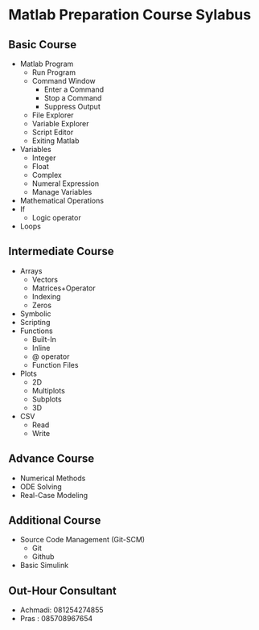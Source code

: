 # Matlab Preparation Course Sylabus

## Basic Course
- Matlab Program
    + Run Program
    + Command Window
	    * Enter a Command
	    * Stop a Command
	    * Suppress Output
    + File Explorer
    + Variable Explorer
    + Script Editor
    + Exiting Matlab
- Variables
	+ Integer
	+ Float
	+ Complex
	+ Numeral Expression
	+ Manage Variables
- Mathematical Operations
- If
	+ Logic operator
- Loops

## Intermediate Course
- Arrays
	+ Vectors
	+ Matrices+Operator
	+ Indexing
	+ Zeros
- Symbolic
- Scripting
- Functions
	+ Built-In
	+ Inline
	+ @ operator
	+ Function Files
- Plots
	+ 2D
	+ Multiplots
	+ Subplots
	+ 3D
- CSV 
	+ Read
	+ Write
	
## Advance Course
- Numerical Methods
- ODE Solving
- Real-Case Modeling

## Additional Course
- Source Code Management (Git-SCM)
	+ Git
	+ Github
- Basic Simulink

## Out-Hour Consultant
- Achmadi: 081254274855
- Pras   : 085708967654